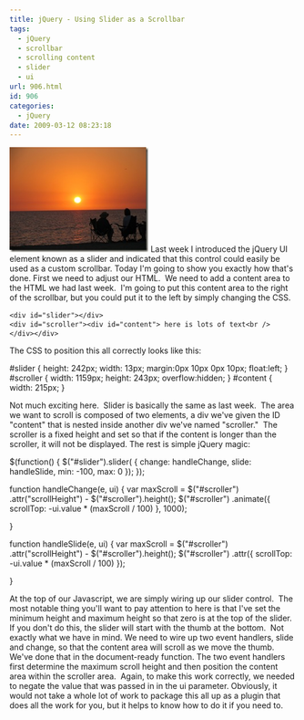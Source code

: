 ```yaml
---
title: jQuery - Using Slider as a Scrollbar
tags:
  - jQuery
  - scrollbar
  - scrolling content
  - slider
  - ui
url: 906.html
id: 906
categories:
  - jQuery
date: 2009-03-12 08:23:18
---
```


![misc_vol3_074](/uploads/2009/03/misc-vol3-074.jpg) Last week I introduced the jQuery UI element known as a slider and indicated that this control could easily be used as a custom scrollbar. Today I'm going to show you exactly how that's done. First we need to adjust our HTML.  We need to add a content area to the HTML we had last week.  I'm going to put this content area to the right of the scrollbar, but you could put it to the left by simply changing the CSS.

    <div id="slider"></div>
    <div id="scroller"><div id="content"> here is lots of text<br />
    </div></div> 

The CSS to position this all correctly looks like this:

#slider {
    height: 242px;
    width: 13px;
    margin:0px 10px 0px 10px;
    float:left;
}
#scroller {
    width: 1159px;
    height: 243px;
    overflow:hidden;
}
#content {
    width: 215px;
}

Not much exciting here.  Slider is basically the same as last week.  The area we want to scroll is composed of two elements, a div we've given the ID "content" that is nested inside another div we've named "scroller."  The scroller is a fixed height and set so that if the content is longer than the scroller, it will not be displayed. The rest is simple jQuery magic:

$(function() {
$("#slider").slider(
    { change: handleChange,
        slide: handleSlide,
        min: -100,
    max: 0 });
});

function handleChange(e, ui) {
    var maxScroll = $("#scroller")
      .attr("scrollHeight") -
      $("#scroller").height();
    $("#scroller")
      .animate({ scrollTop: -ui.value *
     (maxScroll / 100)
    }, 1000);

}

function handleSlide(e, ui) {
    var maxScroll = $("#scroller")
      .attr("scrollHeight") -
      $("#scroller").height();
    $("#scroller")
      .attr({ scrollTop: -ui.value
        \* (maxScroll / 100)   });

}

At the top of our Javascript, we are simply wiring up our slider control.  The most notable thing you'll want to pay attention to here is that I've set the minimum height and maximum height so that zero is at the top of the slider.  If you don't do this, the slider will start with the thumb at the bottom.  Not exactly what we have in mind. We need to wire up two event handlers, slide and change, so that the content area will scroll as we move the thumb.  We've done that in the document-ready function. The two event handlers first determine the maximum scroll height and then position the content area within the scroller area.  Again, to make this work correctly, we needed to negate the value that was passed in in the ui parameter. Obviously, it would not take a whole lot of work to package this all up as a plugin that does all the work for you, but it helps to know how to do it if you need to.
